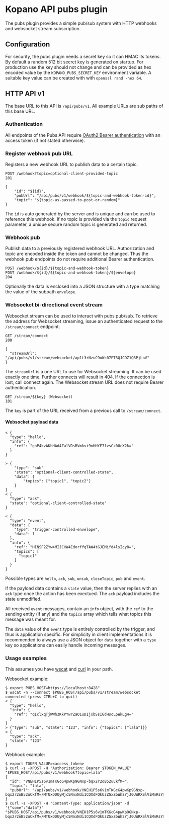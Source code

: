 # Kopano API pubs plugin

The pubs plugin provides a simple pub/sub system with HTTP webhooks and websocket
stream subscription.

## Configuration

For security, the pubs plugin needs a secret key so it can HMAC its tokens. By
default a random 512 bit secret key is generated on startup. For production use
the key should not change and can be provided as hex encoded value by the
`KOPANO_PUBS_SECRET_KEY` environment variable. A suitable key value can be created
with with `openssl rand -hex 64`.

## HTTP API v1

The base URL to this API is `/api/pubs/v1`. All example URLs are sub paths of
this base URL.

### Authentication

All endpoints of the Pubs API require [OAuth2 Bearer authentication](https://tools.ietf.org/html/rfc6750#section-2.1) with an access
token (if not stated otherwise).

### Register webhook pub URL

Registers a new webhook URL to publish data to a certain topic.

```
POST /webhook?topic=optional-client-provided-topic
201
```
```
{
	"id": "${id}",
	"pubUrl": "/api/pubs/v1/webhook/${topic-and-webhook-token-id}",
	"topic": "${topic-as-passed-to-post-or-random}"
}
```

The `id` is auto generated by the server and is unique and can be used to
reference this webhook. If no topic is provided via the `topic` request
parameter, a unique secure random topic is generated and returned.

### Webhook pub

Publish data to a previously registered webhook URL. Authorization and topic are
encoded inside the token and cannot be changed. Thus the webhook pub endpoints
do not require additional Bearer authentication.

```
POST /webhook/${id}/${topic-and-webhook-token}
POST /webhook/${id}/${topic-and-webhook-token}/${envelope}
204
```

Optionally the data is enclosed into a JSON structure with a type matching the
value of the subpath `envelope`.

### Websocket bi-directional event stream

Websocket stream can be used to interact with pubs pub/sub. To retrieve the
address for Websocket streaming, issue an authenticated request to the
`/stream/connect` endpoint.

```
GET /stream/connect
200
```
```
{
  "streamUrl": "/api/pubs/v1/stream/websocket/ap1L3rNzuC9uWc07FT3QJCDZ1Q8PjLoV"
}
```

The `streamUrl` is a one URL to use for Websocket streaming. It can be used
exactly one time. Further connects will result in 404. If the connection is
lost, call connect again. The Websocket stream URL does not require Bearer
authentication.

```
GET /stream/${key} (Websocket)
101
```

The `key` is part of the URL received from a previous call to `/stream/connect`.

#### Websocket payload data

```
< {
  "type": "hello",
  "info": {
    "ref": "gnP4kvAKhHAd4ZalVDsRVmkvi9nHHYF71vsCz0UcX2k="
  }
}
```

```
> {
	"type": "sub"
	"state": "optional-client-controlled-state",
	"data": {
		"topics": ["topic1", "topic2"]
	}
}
< {
  "type": "ack",
  "state": "optional-client-controlled-state"
}
```

```
< {
  "type": "event",
  "data": {
    "type": "trigger-controlled-envelope",
    "data": 1
  },
  "info": {
    "ref": "HINSF2ZYw4MIJCVW4EdorffqTAW4tGJEMifd4lsIcy8=",
    "topics": [
      "topic1"
    ]
  }
}
```

Possible types are `hello`, `ack`, `sub`, `unsub`, `closeTopic`, `pub` and
`event`.

If the payload data contains a `state` value, then the server replies
with an `ack` type once the action has been exectued. The `ack` payload includes
the state unmodified.

All received `event` messages, contain an `info` object, with the `ref` to the
sending entity (if any) and the `topics` array which tells what topics this
message was meant for.

The `data` value of the `event` type is entirely controlled by the trigger, and
thus is application specific. For simplicity in client implementations it is
recommended to always use a JSON object for `data` together with a `type` key
so applications can easily handle incoming messages.

### Usage examples

This assumes you have [wscat](https://www.npmjs.com/package/wscat) and [curl](https://curl.haxx.se/) in your path.

Websocket example:

```
$ export PUBS_HOST=https://localhost:8428"
$ wscat -n --connect $PUBS_HOST/api/pubs/v1/stream/websocket
connected (press CTRL+C to quit)
< {
  "type": "hello",
  "info": {
    "ref": "qIclxqTjWWh3KkPYwrZaO1uDIjxbSsIGdHscLpWkLg4="
  }
}
> {"type": "sub", "state": "123", "info": {"topics": ["lala"]}}
< {
  "type": "ack",
  "state": "123"
}
```

Webhook example:

```
$ export TOKEN_VALUE=<access_token>
$ curl -s -XPOST -H "Authorization: Bearer $TOKEN_VALUE" "$PUBS_HOST/api/pubs/v1/webhook?topic=lala"
{
  "id": "VNEH1P5s6v1mTKGcG4pwKp9GNxp-bqx2r2oB52uCkfM=",
  "topic": "lala",
  "pubUrl": "/api/pubs/v1/webhook/VNEH1P5s6v1mTKGcG4pwKp9GNxp-bqx2r2oB52uCkfM=/MTUxODUyMjc5NnxNdi1CQXdFQkUzZGxZbWh2YjJ0UWRXSlViMnRsYmtSaGRHRUJfNElBQVFJQkFrbEVBUXdBQVFWVWIzQnBZd0VNQUFBQU5fLUNBU3hXVGtWSU1WQTFjeloyTVcxVVMwZGpSelJ3ZDB0d09VZE9lSEF0WW5GNE1uSXliMEkxTW5WRGEyWk5QUUVFYkdGc1lRQT18U84T7M7v3wD5xuO7P4O5WzICbLAUwuxvPDX2Rjpz_Ic="
}
$ curl -s -XPOST -H "Content-Type: application/json" -d '{"some":"data"}' "$PUBS_HOST/api/pubs/v1/webhook/VNEH1P5s6v1mTKGcG4pwKp9GNxp-bqx2r2oB52uCkfM=/MTUxODUyMjc5NnxNdi1CQXdFQkUzZGxZbWh2YjJ0UWRXSlViMnRsYmtSaGRHRUJfNElBQVFJQkFrbEVBUXdBQVFWVWIzQnBZd0VNQUFBQU5fLUNBU3hXVGtWSU1WQTFjeloyTVcxVVMwZGpSelJ3ZDB0d09VZE9lSEF0WW5GNE1uSXliMEkxTW5WRGEyWk5QUUVFYkdGc1lRQT18U84T7M7v3wD5xuO7P4O5WzICbLAUwuxvPDX2Rjpz_Ic="
```

